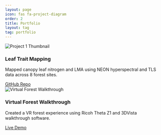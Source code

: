 ```yaml
---
layout: page
icon: fas fa-project-diagram
order: 2
title: Portfolio
layout: tag
tag: portfolio
---
```

<div class="portfolio-container">

  <div class="portfolio-item">
    <img src="/assets/img/project1.jpg" alt="Project 1 Thumbnail">
    <h3>Leaf Trait Mapping</h3>
    <p>Mapped canopy leaf nitrogen and LMA using NEON hyperspectral and TLS data across 8 forest sites.</p>
    <a href="https://github.com/geoyiting/leaf-trait-mapping" target="_blank">GitHub Repo</a>
  </div>

  <div class="portfolio-item">
    <img src="/assets/img/virtualforest.jpg" alt="Virtual Forest Walkthrough">
    <h3>Virtual Forest Walkthrough</h3>
    <p>Created a VR forest experience using Ricoh Theta Z1 and 3DVista walkthrough software.</p>
    <a href="https://example.com/virtualforest" target="_blank">Live Demo</a>
  </div>

</div>
